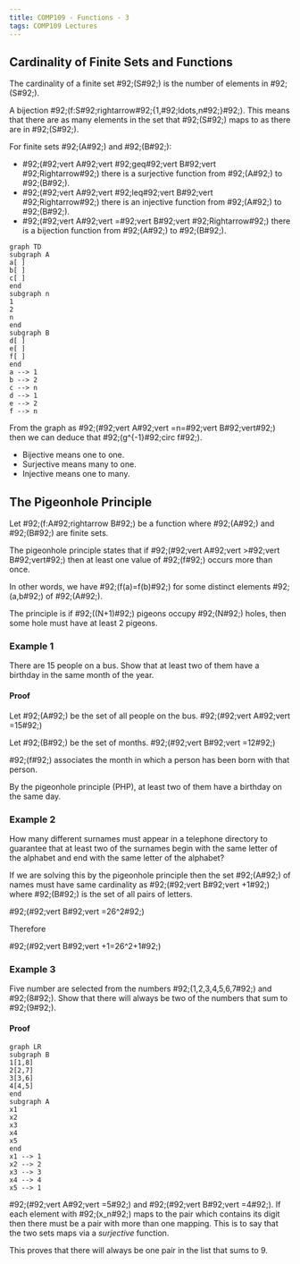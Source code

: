```yaml
---
title: COMP109 - Functions - 3
tags: COMP109 Lectures
---
```

## Cardinality of Finite Sets and Functions
The cardinality of a finite set \#92;(S\#92;) is the number of elements in \#92;(S\#92;).

A bijection \#92;(f:S\#92;rightarrow\#92;{1,\#92;ldots,n\#92;}\#92;). This means that there are as many elements in the set that \#92;(S\#92;) maps to as there are in \#92;(S\#92;).

For finite sets \#92;(A\#92;) and \#92;(B\#92;):

* \#92;(\#92;vert A\#92;vert \#92;geq\#92;vert B\#92;vert \#92;Rightarrow\#92;) there is a surjective function from \#92;(A\#92;) to \#92;(B\#92;).
* \#92;(\#92;vert A\#92;vert \#92;leq\#92;vert B\#92;vert \#92;Rightarrow\#92;) there is an injective function from \#92;(A\#92;) to \#92;(B\#92;).
* \#92;(\#92;vert A\#92;vert =\#92;vert B\#92;vert \#92;Rightarrow\#92;) there is a bijection function from \#92;(A\#92;) to \#92;(B\#92;).

```mermaid
graph TD
subgraph A
a[ ]
b[ ]
c[ ]
end
subgraph n
1
2
n
end
subgraph B
d[ ]
e[ ]
f[ ]
end
a --> 1
b --> 2
c --> n
d --> 1
e --> 2
f --> n
```

From the graph as \#92;(\#92;vert A\#92;vert =n=\#92;vert B\#92;vert\#92;) then we can deduce that \#92;(g^{-1}\#92;circ f\#92;). 

* Bijective means one to one.
* Surjective means many to one.
* Injective means one to many.

## The Pigeonhole Principle
Let \#92;(f:A\#92;rightarrow B\#92;) be a function where \#92;(A\#92;) and \#92;(B\#92;) are finite sets.

The pigeonhole principle states that if \#92;(\#92;vert A\#92;vert >\#92;vert B\#92;vert\#92;) then at least one value of \#92;(f\#92;) occurs more than once.

In other words, we have \#92;(f(a)=f(b)\#92;) for some distinct elements \#92;(a,b\#92;) of \#92;(A\#92;).

The principle is if \#92;((N+1)\#92;) pigeons occupy \#92;(N\#92;) holes, then some hole must have at least 2 pigeons.

### Example 1
There are 15 people on a bus. Show that at least two of them have a birthday in the same month of the year.

#### Proof
Let \#92;(A\#92;) be the set of all people on the bus. \#92;(\#92;vert A\#92;vert =15\#92;)

Let \#92;(B\#92;) be the set of months. \#92;(\#92;vert B\#92;vert =12\#92;)

\#92;(f\#92;) associates the month in which a person has been born with that person.

By the pigeonhole principle (PHP), at least two of them have a birthday on the same day.

### Example 2
How many different surnames must appear in a telephone directory to guarantee that at least two of the surnames begin with the same letter of the alphabet and end with the same letter of the alphabet?

If we are solving this by the pigeonhole principle then the set \#92;(A\#92;) of names must have same cardinality as \#92;(\#92;vert B\#92;vert +1\#92;) where \#92;(B\#92;) is the set of all pairs of letters. 

\#92;(\#92;vert B\#92;vert =26^2\#92;)

Therefore

\#92;(\#92;vert B\#92;vert +1=26^2+1\#92;)

### Example 3
Five number are selected from the numbers \#92;(1,2,3,4,5,6,7\#92;) and \#92;(8\#92;). Show that there will always be two of the numbers that sum to \#92;(9\#92;).

#### Proof
```mermaid
graph LR
subgraph B
1[1,8]
2[2,7]
3[3,6]
4[4,5]
end
subgraph A
x1
x2
x3
x4
x5
end
x1 --> 1
x2 --> 2
x3 --> 3
x4 --> 4
x5 --> 1
```
\#92;(\#92;vert A\#92;vert =5\#92;) and \#92;(\#92;vert B\#92;vert =4\#92;). If each element with \#92;(x_n\#92;) maps to the pair which contains its digit then there must be a pair with more than one mapping. This is to say that the two sets maps via a *surjective* function.

This proves that there will always be one pair in the list that sums to 9.
